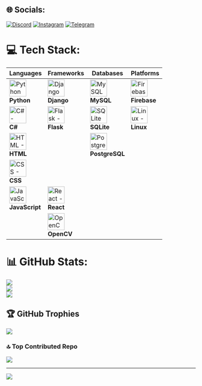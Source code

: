 
## 🌐 Socials:
[![Discord](https://img.shields.io/badge/Discord-%237289DA.svg?logo=discord&logoColor=white)](gnsrfan) [![Instagram](https://img.shields.io/badge/Instagram-%23E4405F.svg?logo=Instagram&logoColor=white)]()  [![Telegram](https://img.shields.io/badge/-telegram-white?color=white&logo=telegram&logoColor=blue)](https://t.me/gns_rfan/)

# 💻 Tech Stack:
 
| Languages | Frameworks | Databases | Platforms |
|-----------|------------|-----------|-----------|
| <img src="https://skillicons.dev/icons?i=py" width="45" title="Python - Expert (100%)"/> <br> **Python** | <img src="https://skillicons.dev/icons?i=django" width="45" title="Django - Intermediate (70%)"/> <br> **Django** | <img src="https://skillicons.dev/icons?i=mysql" width="45" title="MySQL - Intermediate (65%)"/> <br> **MySQL** | <img src="https://skillicons.dev/icons?i=firebase" width="45" title="Firebase - Intermediate (60%)"/> <br> **Firebase** |
| <img src="https://skillicons.dev/icons?i=cs" width="45" title="C# - Intermediate (65%)"/> <br> **C#** | <img src="https://skillicons.dev/icons?i=flask" width="45" title="Flask - Intermediate (70%)"/> <br> **Flask** | <img src="https://skillicons.dev/icons?i=sqlite" width="45" title="SQLite - Beginner (50%)"/> <br> **SQLite** | <img src="https://skillicons.dev/icons?i=linux" width="45" title="Linux - Intermediate (60%)"/> <br> **Linux** |
| <img src="https://skillicons.dev/icons?i=html" width="45" title="HTML - Expert (100%)"/> <br> **HTML** |  | <img src="https://skillicons.dev/icons?i=postgres" width="45" title="PostgreSQL - Beginner (40%)"/> <br> **PostgreSQL** |  |
| <img src="https://skillicons.dev/icons?i=css" width="45" title="CSS - Expert (90%)"/> <br> **CSS** |  |  |  |
| <img src="https://skillicons.dev/icons?i=js" width="45" title="JavaScript - Intermediate (70%)"/> <br> **JavaScript** | <img src="https://skillicons.dev/icons?i=react" width="45" title="React - Beginner (50%)"/> <br> **React** |  |  |
|  | <img src="https://skillicons.dev/icons?i=opencv" width="45" title="OpenCV - Intermediate (60%)"/> <br> **OpenCV** |  |  |




# 📊 GitHub Stats:
![](https://github-readme-stats.vercel.app/api?username=Rfannn&theme=dark&hide_border=false&include_all_commits=true&count_private=false)<br/>
![](https://github-readme-streak-stats.herokuapp.com/?user=Rfannn&theme=dark&hide_border=false)<br/>
![](https://github-readme-stats.vercel.app/api/top-langs/?username=Rfannn&theme=dark&hide_border=false&include_all_commits=true&count_private=false&layout=compact)

## 🏆 GitHub Trophies
![](https://github-profile-trophy.vercel.app/?username=Rfannn&theme=radical&no-frame=false&no-bg=true&margin-w=4)

### 🔝 Top Contributed Repo
![](https://github-contributor-stats.vercel.app/api?username=Rfannn&limit=5&theme=dark&combine_all_yearly_contributions=true)

---
[![](https://visitcount.itsvg.in/api?id=Rfannn&icon=0&color=0)](https://visitcount.itsvg.in)
